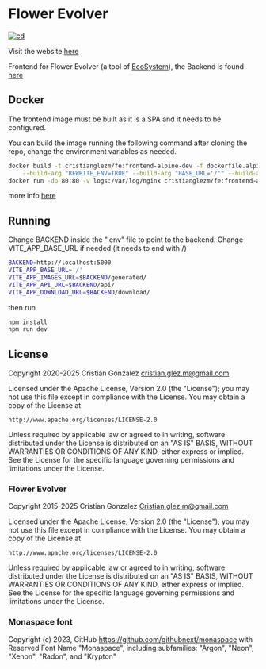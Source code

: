 # Flower Evolver

[![cd](https://github.com/cristianglezm/FlowerEvolver-frontend/actions/workflows/deploy-gh-pages.yml/badge.svg)](https://github.com/cristianglezm/FlowerEvolver-frontend/actions/workflows/deploy-gh-pages.yml)

Visit the website [here](https://cristianglezm.github.io/FlowerEvolver-frontend/)

Frontend for Flower Evolver (a tool of [EcoSystem](https://github.com/cristianglezm/EcoSystem)),
the Backend is found [here](https://github.com/cristianglezm/FlowerEvolver-backend)

## Docker

The frontend image must be built as it is a SPA and it needs to be configured.

You can build the image running the following command after cloning the repo, change the environment variables as needed.

```bash
docker build -t cristianglezm/fe:frontend-alpine-dev -f dockerfile.alpine \
    --build-arg "REWRITE_ENV=TRUE" --build-arg "BASE_URL='/'" --build-arg BACKEND="http://localhost" .
docker run -dp 80:80 -v logs:/var/log/nginx cristianglezm/fe:frontend-alpine-dev -e "API=localhost:5000"
````

more info [here](README-Docker.md)

## Running

Change BACKEND inside the ".env" file to point to the backend.
Change VITE_APP_BASE_URL if needed (it needs to end with /)

```bash
BACKEND=http://localhost:5000
VITE_APP_BASE_URL='/'
VITE_APP_IMAGES_URL=$BACKEND/generated/
VITE_APP_API_URL=$BACKEND/api/
VITE_APP_DOWNLOAD_URL=$BACKEND/download/
```

then run 

```bash
npm install
npm run dev
```

## License

Copyright 2020-2025 Cristian Gonzalez <cristian.glez.m@gmail.com>

Licensed under the Apache License, Version 2.0 (the "License"); you may not use this file except in compliance with the License. You may obtain a copy of the License at

    http://www.apache.org/licenses/LICENSE-2.0

Unless required by applicable law or agreed to in writing, software distributed under the License is distributed on an "AS IS" BASIS, WITHOUT WARRANTIES OR CONDITIONS OF ANY KIND, either express or implied. See the License for the specific language governing permissions and limitations under the License.

### Flower Evolver

Copyright 2015-2025 Cristian Gonzalez Cristian.glez.m@gmail.com

Licensed under the Apache License, Version 2.0 (the "License"); you may not use this file except in compliance with the License. You may obtain a copy of the License at

    http://www.apache.org/licenses/LICENSE-2.0

Unless required by applicable law or agreed to in writing, software distributed under the License is distributed on an "AS IS" BASIS, WITHOUT WARRANTIES OR CONDITIONS OF ANY KIND, either express or implied. See the License for the specific language governing permissions and limitations under the License.

### Monaspace font

Copyright (c) 2023, GitHub https://github.com/githubnext/monaspace
with Reserved Font Name "Monaspace", including subfamilies: "Argon", "Neon", "Xenon", "Radon", and "Krypton"
